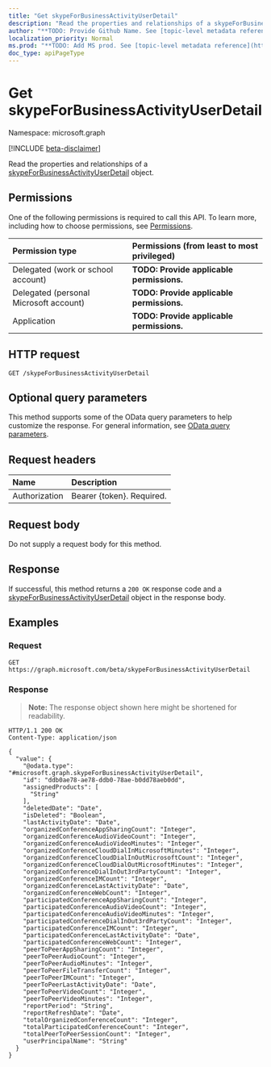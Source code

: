 ```yaml
---
title: "Get skypeForBusinessActivityUserDetail"
description: "Read the properties and relationships of a skypeForBusinessActivityUserDetail object."
author: "**TODO: Provide Github Name. See [topic-level metadata reference](https://msgo.azurewebsites.net/add/document/guidelines/metadata.html#topic-level-metadata)**"
localization_priority: Normal
ms.prod: "**TODO: Add MS prod. See [topic-level metadata reference](https://msgo.azurewebsites.net/add/document/guidelines/metadata.html#topic-level-metadata)**"
doc_type: apiPageType
---
```


# Get skypeForBusinessActivityUserDetail
Namespace: microsoft.graph

[!INCLUDE [beta-disclaimer](../../includes/beta-disclaimer.md)]

Read the properties and relationships of a [skypeForBusinessActivityUserDetail](../resources/skypeforbusinessactivityuserdetail.md) object.

## Permissions
One of the following permissions is required to call this API. To learn more, including how to choose permissions, see [Permissions](/graph/permissions-reference).

|Permission type|Permissions (from least to most privileged)|
|:---|:---|
|Delegated (work or school account)|**TODO: Provide applicable permissions.**|
|Delegated (personal Microsoft account)|**TODO: Provide applicable permissions.**|
|Application|**TODO: Provide applicable permissions.**|

## HTTP request

<!-- {
  "blockType": "ignored"
}
-->
``` http
GET /skypeForBusinessActivityUserDetail
```

## Optional query parameters
This method supports some of the OData query parameters to help customize the response. For general information, see [OData query parameters](/graph/query-parameters).

## Request headers
|Name|Description|
|:---|:---|
|Authorization|Bearer {token}. Required.|

## Request body
Do not supply a request body for this method.

## Response

If successful, this method returns a `200 OK` response code and a [skypeForBusinessActivityUserDetail](../resources/skypeforbusinessactivityuserdetail.md) object in the response body.

## Examples

### Request
<!-- {
  "blockType": "request",
  "name": "get_skypeforbusinessactivityuserdetail"
}
-->
``` http
GET https://graph.microsoft.com/beta/skypeForBusinessActivityUserDetail
```


### Response
>**Note:** The response object shown here might be shortened for readability.
<!-- {
  "blockType": "response",
  "truncated": true,
  "@odata.type": "microsoft.graph.skypeForBusinessActivityUserDetail"
}
-->
``` http
HTTP/1.1 200 OK
Content-Type: application/json

{
  "value": {
    "@odata.type": "#microsoft.graph.skypeForBusinessActivityUserDetail",
    "id": "ddb0ae78-ae78-ddb0-78ae-b0dd78aeb0dd",
    "assignedProducts": [
      "String"
    ],
    "deletedDate": "Date",
    "isDeleted": "Boolean",
    "lastActivityDate": "Date",
    "organizedConferenceAppSharingCount": "Integer",
    "organizedConferenceAudioVideoCount": "Integer",
    "organizedConferenceAudioVideoMinutes": "Integer",
    "organizedConferenceCloudDialInMicrosoftMinutes": "Integer",
    "organizedConferenceCloudDialInOutMicrosoftCount": "Integer",
    "organizedConferenceCloudDialOutMicrosoftMinutes": "Integer",
    "organizedConferenceDialInOut3rdPartyCount": "Integer",
    "organizedConferenceIMCount": "Integer",
    "organizedConferenceLastActivityDate": "Date",
    "organizedConferenceWebCount": "Integer",
    "participatedConferenceAppSharingCount": "Integer",
    "participatedConferenceAudioVideoCount": "Integer",
    "participatedConferenceAudioVideoMinutes": "Integer",
    "participatedConferenceDialInOut3rdPartyCount": "Integer",
    "participatedConferenceIMCount": "Integer",
    "participatedConferenceLastActivityDate": "Date",
    "participatedConferenceWebCount": "Integer",
    "peerToPeerAppSharingCount": "Integer",
    "peerToPeerAudioCount": "Integer",
    "peerToPeerAudioMinutes": "Integer",
    "peerToPeerFileTransferCount": "Integer",
    "peerToPeerIMCount": "Integer",
    "peerToPeerLastActivityDate": "Date",
    "peerToPeerVideoCount": "Integer",
    "peerToPeerVideoMinutes": "Integer",
    "reportPeriod": "String",
    "reportRefreshDate": "Date",
    "totalOrganizedConferenceCount": "Integer",
    "totalParticipatedConferenceCount": "Integer",
    "totalPeerToPeerSessionCount": "Integer",
    "userPrincipalName": "String"
  }
}
```


